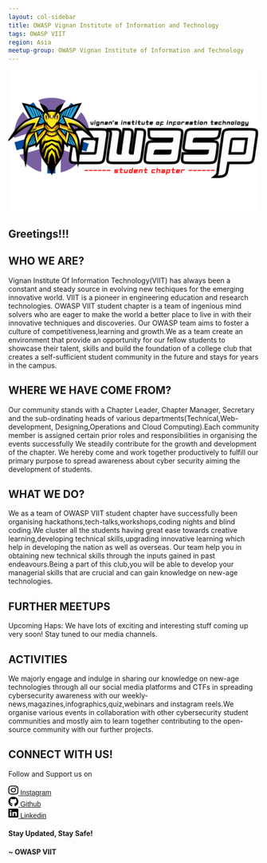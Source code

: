 ```yaml
---
layout: col-sidebar
title: OWASP Vignan Institute of Information and Technology
tags: OWASP VIIT
region: Asia
meetup-group: OWASP Vignan Institute of Information and Technology
---
```


<img src="./assets/images/owaspviit.png"/>

## Greetings!!!

## WHO WE ARE?

Vignan Institute Of Information Technology(VIIT) has always been a constant and steady source in evolving new techiques for the emerging innovative world.
VIIT is a pioneer in engineering education and research technologies. OWASP VIIT student chapter is a team of ingenious mind solvers who are eager to make
the world a better place to live in with their innovative techniques and discoveries. Our OWASP team aims to foster a culture of competitiveness,learning and 
growth.We as a team create an environment that provide an opportunity for our fellow students to showcase their talent, skills and build the foundation of a 
college club that creates a self-sufficient student community in the future and stays for years in the campus.

## WHERE WE HAVE COME FROM?

Our community stands with a Chapter Leader, Chapter Manager, Secretary and the sub-ordinating heads of various departments(Technical,Web-development,
Designing,Operations and Cloud Computing).Each community member is assigned certain prior roles and responsibilities in organising the events successfully
We steadily contribute for the growth and development of the chapter. We hereby come and work together productively to fulfill our primary purpose to spread
awareness about cyber security aiming the development of students.

## WHAT WE DO?

We as a team of OWASP VIIT student chapter have successfully been organising hackathons,tech-talks,workshops,coding nights and blind coding.We cluster all the students having great ease towards creative learning,developing technical skills,upgrading innovative learning which help in developing the nation as 
well as overseas. Our team help you in obtaining new technical skills through the inputs gained in past endeavours.Being a part of this club,you will be able 
to develop your managerial skills that are crucial and can gain knowledge on new-age technologies.

## FURTHER MEETUPS

Upcoming Haps: 
We have lots of exciting and interesting stuff coming up very soon! Stay tuned to our media channels.

## ACTIVITIES

We majorly engage and indulge in sharing our knowledge on new-age technologies through all our social media platforms and CTFs in spreading cybersecurity
awareness with our weekly-news,magazines,infographics,quiz,webinars and instagram reels.We organise various events in collaboration with other cybersecurity
student communities and mostly aim to learn together contributing to the open-source community with our further projects.


## CONNECT WITH US!

Follow and Support us on

<a href="https://www.instagram.com/owasp.viit" target="_blank" ><img width = "20" height = "20" src ="./assets/images/instagram-brands.svg"/> <span style = "font-family:sans-serif">Instagram </span> </a> <br/>
<a href="https://github.com/OWASP-VIIT" target="_blank" > <img width = "20" height = "20" src ="./assets/images/github-brands.svg"/> <span style = "font-family:sans-serif"> Github </span></a> <br/>
<a href="https://www.linkedin.com/in/owasp-aids-student-chapter-056b80244/" target="_blank" > <img width = "20" height = "20" src ="./assets/images/linkedin-brands.svg"/> <span style = "font-family:sans-serif"> Linkedin </span></a> <br/>


#### Stay Updated, Stay Safe!

#### ~ OWASP VIIT
